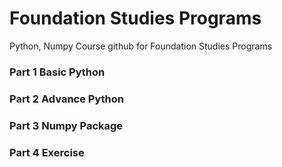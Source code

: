 # Foundation Studies Programs 

Python, Numpy Course github for Foundation Studies Programs

### Part 1 Basic Python
### Part 2 Advance Python
### Part 3 Numpy Package
### Part 4 Exercise